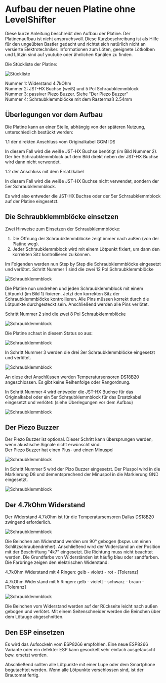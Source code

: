 # Aufbau der neuen Platine ohne LevelShifter

Diese kurze Anleitung beschreibt den Aufbau der Platine. Der Platinenaufbau ist nicht anspruchsvoll. Diese Kurzbeschreibung ist als Hilfe für den ungeübten Bastler gedacht und richtet sich natürlich nicht an versierte Elektrotechniker. Informationen zum Löten, geeignete Lötkolben und Lötzin sind auf youtube oder ähnlichen Kanälen zu finden.

Die Stückliste der Platine:

![Stückliste](/docs/img/Aufbau1.jpg)

Nummer 1: Widerstand 4.7kOhm\
Nummer 2: JST-HX Buchse (weiß) und 5 Pol Schraubklemmblock\
Nummer 3: passiver Piezo Buzzer. Siehe "Der Piezo Buzzer"\
Nummer 4: Schraubklemmblöcke mit dem Rastermaß 2.54mm

## Überlegungen vor dem Aufbau

Die Platine kann an einer Stelle, abhängig von der späteren Nutzung, unterschiedlich bestückt werden:

1.1 der direkten Anschluss vom Originalkabel GGM IDS

In diesem Fall wird die weiße JST-HX Buchse benötigt (im Bild Nummer 2). Der 5er Schraubklemmblock auf dem Bild direkt neben der JST-HX Buchse wird dann nicht verwendet.

1.2 der Anschluss mit dem Ersatzkabel

In diesem Fall wird die weiße JST-HX Buchse nicht verwendet, sondern der 5er Schraubklemmblock.

Es wird also entweder die JST-HX Buchse oder der 5er Schraubklemmblock auf der Platine eingesetzt.

## Die Schraubklemmblöcke einsetzen

Zwei Hinweise zum Einsetzen der Schraubklemmblöcke:

1. Die Öffnung der Schraubklemmblöcke zeigt immer nach außen (von der Platine weg).
2. Jeder Schraubklemmblock wird mit einem Lötpunkt fixiert, um dann den korrekten Sitz kontrollieren zu können.

Im Folgenden werden nun Step by Step die Schraubklemmblöcke eingesetzt und verlötet. Schritt Nummer 1 sind die zwei 12 Pol Schraubklemmblöcke

![Schraubklemmblock](/docs/img/Aufbau2.jpg)

Die Platine nun umdrehen und jeden Schraubklemmblock mit einem Lötpunkt (im Bild 1) fixieren. Jetzt den korrekten Sitz der Schraubklemmblöcke kontrollieren. Alle Pins müssen korrekt durch die Lötpunkte durchgesteckt sein. Anschließend werden alle Pins verlötet.

Schritt Nummer 2 sind die zwei 8 Pol Schraubklemmblöcke

![Schraubklemmblock](/docs/img/Aufbau3.jpg)

Die Platine schaut in diesem Status so aus:

![Schraubklemmblock](/docs/img/Aufbau4.jpg)

In Schritt Nummer 3 werden die drei 3er Schraubklemmblöcke eingesetzt und verlötet.

![Schraubklemmblock](/docs/img/Aufbau5.jpg)

An diese drei Anschlüssen werden Temperatursensoren DS18B20 angeschlossen. Es gibt keine Reihenfolge oder Rangordnung.

In Schritt Nummer 4 wird entweder die JST-HX Buchse für das Originalkabel oder ein 5er Schraubklemmblock für das Ersatzkabel eingesetzt und verlötet: (siehe Überlegungen vor dem Aufbau)

![Schraubklemmblock](/docs/img/Aufbau6.jpg)

## Der Piezo Buzzer

Der Piezo Buzzer ist optional. Dieser Schritt kann übersprungen werden, wenn akustische Signale nicht erwünscht sind.\
Der Piezo Buzzer hat einen Plus- und einen Minuspol

![Schraubklemmblock](/docs/img/Aufbau8.jpg)

In Schritt Nummer 5 wird der Pizo Buzzer eingesetzt. Der Pluspol wird in die Markierung D8 und dementsprechend der Minuspol in die Markierung GND eingesetzt.

![Schraubklemmblock](/docs/img/Aufbau7.jpg)

## Der 4.7kOhm Widerstand

Der Widerstand 4.7kOhm ist für die Temperatursensoren Dallas DS18B20 zwingend erforderlich.

![Schraubklemmblock](/docs/img/Aufbau9.jpg)

Die Beinchen am Widerstand werden um 90° gebogen (bspw. um einen Schlitzschraubendreher). Anschließend wird der Widerstand an der Position mit der Beschriftung "4k7" eingesetzt. Die Richtung muss nicht beachtet werden. Die Grundfarbe von Widerständen ist häufig blau oder sandfarben. Die Farbringe zeigen den elektrischen Widerstand:

4.7kOhm Widerstand mit 4 Ringen: gelb - violett - rot - [Toleranz]

4.7kOhm Widerstand mit 5 Ringen: gelb - violett - schwarz - braun - [Toleranz]

![Schraubklemmblock](/docs/img/Aufbau10.jpg)

Die Beinchen vom Widerstand werden auf der Rückseite leicht nach außen gebogen und verlötet. Mit einem Seitenschneider werden die Beinchen über dem Lötauge abgeschnitten.

## Den ESP einsetzen

Es wird das Aufsockeln vom ESP8266 empfohlen. Eine neue ESP8266 Variante oder ein defekter ESP kann gesockelt sehr einfach ausgetauscht bzw. ersetzt werden.

Abschließend sollten alle Lötpunkte mit einer Lupe oder dem Smartphone begutachtet werden. Wenn alle Lötpunkte verschlossen sind, ist der Brautomat fertig.
